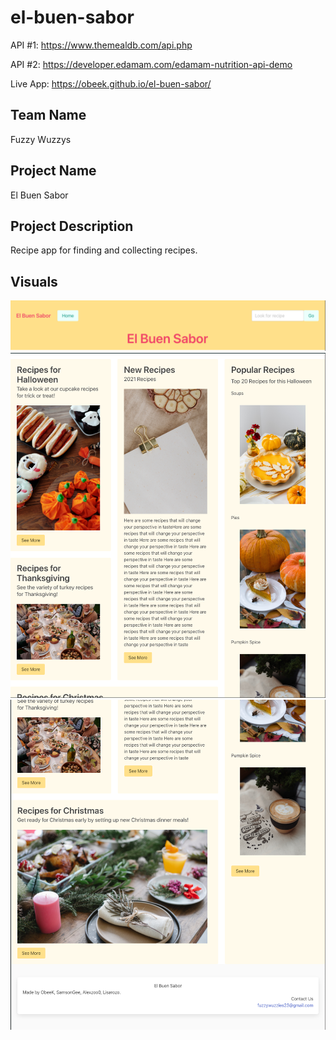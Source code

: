# el-buen-sabor
API #1: https://www.themealdb.com/api.php

API #2: https://developer.edamam.com/edamam-nutrition-api-demo

Live App: https://obeek.github.io/el-buen-sabor/

## Team Name
Fuzzy Wuzzys

## Project Name
El Buen Sabor

## Project Description
Recipe app for finding and collecting recipes.

## Visuals
<img src="assets/images/Site visuals/Screen Shot 2021-09-17 at 3.10.20 AM.png" alt="Site visuals">
<img src="assets/images/Site visuals/Screen Shot 2021-09-17 at 3.10.36 AM.png" alt="Site visuals">
<img src="assets/images/Site visuals/Screen Shot 2021-09-17 at 3.10.46 AM.png" alt="Site visuals">
